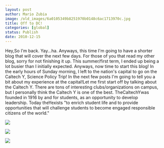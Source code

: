 ```yaml
---
layout: post
author: Mario Zubia
image: /old_images/6a0105349b8251970b0148c6ac1713970c.jpg
title: Off to DC! 
categories: [global]
status: Publish
date: 2010-12-15
---
```


Hey,So I'm back. Yay...ha. Anyways, this time I'm going to have a shorter blog that will cover the next few days. For those of you that read my other blog, sorry for not finishing it up. This summer/first term, I ended up being a lot busier than I initially expected. Anyways, now time to start this blog! In the early hours of Sunday morning, I left to the nation's capital to go on the Caltech Y, Science Policy Trip! In the next few posts I'm going to tell you a bit about my experience at the capital!Let me first start off by talking about the Caltech Y. There are tons of interesting clubs/organizations on campus, but I personally think the Caltech Y is one of the best. TheCaltechYwas founded in 1916 by and for students, as an opportunity to develop leadership. Today theYexists "to enrich student life and to provide opportunities that will challenge students to become engaged responsible citizens of the world."

![](/old_images/caltech_as_it_happens/6a0105349b8251970b0148c6c0be63970c.jpg)

![](/old_images/caltech_as_it_happens/6a0105349b8251970b0147e0b68863970b.jpg)

![](/old_images/6a0105349b8251970b0148c6ac27ba970c.jpg)
